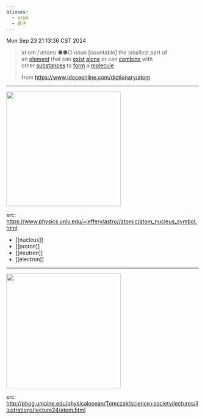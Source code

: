 ```yaml
---
aliases:
  - atom
  - 原子
---
```

Mon Sep 23 21:13:36 CST 2024

> at‧om /ˈætəm/ ●●○ noun [countable]
> the smallest part of an [element](https://www.ldoceonline.com/dictionary/element "element") that can [exist](https://www.ldoceonline.com/dictionary/exist "exist") [alone](https://www.ldoceonline.com/dictionary/alone "alone") or can [combine](https://www.ldoceonline.com/dictionary/combine "combine") with other [substances](https://www.ldoceonline.com/dictionary/substance "substance") to [form](https://www.ldoceonline.com/dictionary/form "form") a [molecule](https://www.ldoceonline.com/dictionary/molecule "molecule")
> 
> from https://www.ldoceonline.com/dictionary/atom

---

<img height="300" src="https://upload.wikimedia.org/wikipedia/commons/8/80/Atom_Diagram.svg">

src: https://www.physics.unlv.edu/~jeffery/astro//atomic/atom_nucleus_symbol.html

- [[nucleus]]
- [[proton]]
- [[neutron]]
- [[electron]]

---

<img height="300" src="http://phog.umaine.edu/physicalocean/Tomczak/science+society/lectures/illustrations/lecture24/atom.gif">

src: http://phog.umaine.edu/physicalocean/Tomczak/science+society/lectures/illustrations/lecture24/atom.html